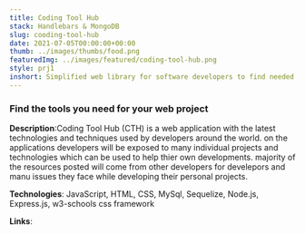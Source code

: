 ```yaml
---
title: Coding Tool Hub
stack: Handlebars & MongoDB
slug: cooding-tool-hub
date: 2021-07-05T00:00:00+00:00
thumb: ../images/thumbs/food.png
featuredImg: ../images/featured/coding-tool-hub.png
style: prj1
inshort: Simplified web library for software developers to find needed tools.
---
```


### Find the tools you need for your web project

**Description**:Coding Tool Hub (CTH) is a web application with the latest technologies and techniques used by developers around the world. on the applications developers will be exposed to many individual projects and technologies which can be used to help thier own developments. majority of the resources posted will come from other developers for develepors and manu issues they face while developing their personal projects.

**Technologies**: JavaScript, HTML, CSS, MySql, Sequelize, Node.js, Express.js, w3-schools css framework

**Links**:




